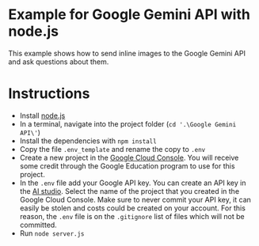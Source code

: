 # Example for Google Gemini API with node.js
This example shows how to send inline images to the Google Gemini API and ask questions about them.

# Instructions
- Install [node.js](https://nodejs.org/)
- In a terminal, navigate into the project folder (`cd '.\Google Gemini API\'`)
- Install the dependencies with `npm install`
- Copy the file `.env_template` and rename the copy to `.env`
- Create a new project in the [Google Cloud Console](https://console.cloud.google.com/). You will receive some credit through the Google Education program to use for this project.
- In the `.env` file add your Google API key. You can create an API key in the [AI studio](https://aistudio.google.com/app/apikey). Select the name of the project that you created in the Google Cloud Console. Make sure to never commit your API key, it can easily be stolen and costs could be created on your account. For this reason, the `.env` file is on the `.gitignore` list of files which will not be committed.
- Run `node server.js`
  